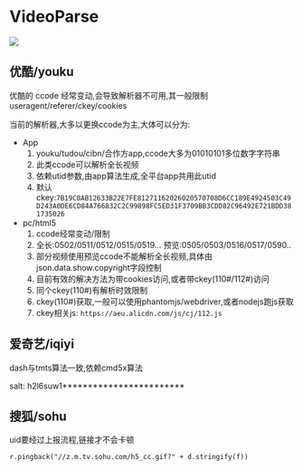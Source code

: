 # VideoParse
![](https://upfile.asqql.com/2009pasdfasdfic2009s305985-ts/2016-7/20167112512365720.jpg)
## 优酷/youku
优酷的 ccode 经常变动,会导致解析器不可用,其一般限制useragent/referer/ckey/cookies

当前的解析器,大多以更换ccode为主,大体可以分为:
* App
   1. youku/tudou/cibn/合作方app,ccode大多为01010101多位数字字符串
   2. 此类ccode可以解析全长视频
   3. 依赖utid参数,由app算法生成,全平台app共用此utid
   4. 默认ckey:`7B19C0AB12633B22E7FE81271162026020570708D6CC189E4924503C49D243A0DE6CD84A766832C2C99898FC5ED31F3709BB3CDD82C96492E721BDD381735026`
* pc/html5
   1. ccode经常变动/限制
   2. 全长:0502/0511/0512/0515/0519...  预览:0505/0503/0516/0517/0590..
   3. 部分视频使用预览ccode不能解析全长视频,具体由json.data.show.copyright字段控制
   4. 目前有效的解决方法为带cookies访问,或者带ckey(110#/112#)访问
   5. 同个ckey(110#)有解析时效限制
   6. ckey(110#)获取,一般可以使用phantomjs/webdriver,或者nodejs跑js获取
   7. ckey相关js: `https://aeu.alicdn.com/js/cj/112.js`
   
## 爱奇艺/iqiyi 
dash与tmts算法一致,依赖cmd5x算法

salt: h2l6suw1************************
 
## 搜狐/sohu
uid要经过上报流程,链接才不会卡顿

`r.pingback("//z.m.tv.sohu.com/h5_cc.gif?" + d.stringify(f))`
